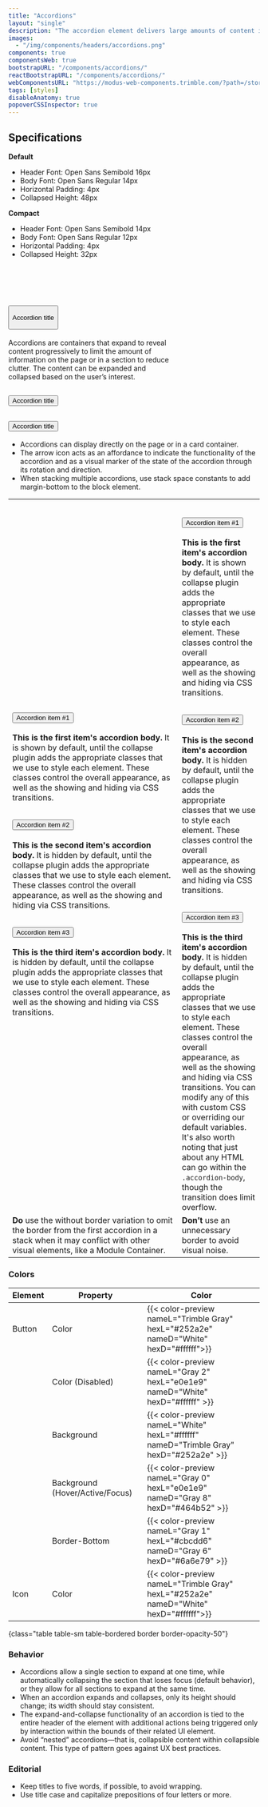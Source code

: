```yaml
---
title: "Accordions"
layout: "single"
description: "The accordion element delivers large amounts of content in a small space through progressive disclosure."
images:
  - "/img/components/headers/accordions.png"
components: true
componentsWeb: true
bootstrapURL: "/components/accordions/"
reactBootstrapURL: "/components/accordions/"
webComponentsURL: "https://modus-web-components.trimble.com/?path=/story/components-accordion--default"
tags: [styles]
disableAnatomy: true
popoverCSSInspector: true
---
```


## Specifications

**Default**

- Header Font: Open Sans Semibold 16px
- Body Font: Open Sans Regular 14px
- Horizontal Padding: 4px
- Collapsed Height: 48px

**Compact**

- Header Font: Open Sans Semibold 14px
- Body Font: Open Sans Regular 12px
- Horizontal Padding: 4px
- Collapsed Height: 32px

<div class="bg-secondary-subtle bg-opacity-10 p-2 py-3 ps-5"><br><br><br>
<div class="">
<div class="accordion mx-auto" id="accordionStyleExample" style="max-width: 340px">
  <div class="accordion-item">
    <h2 class="accordion-header">
      <button class="accordion-button pe-none"
        type="button"
        style="height:48px"
        aria-expanded="true"
        aria-controls="collapseOne"
        data-bs-toggle="popover"
        data-bs-placement="left"
        data-bs-title="Header"
        data-bs-custom-class="popover-css-inspector"
        data-css-inspector-hide="b-radius text-align user-select width">
        Accordion title
      </button>
    </h2>
    <div id="collapseOne" class="accordion-collapse collapse show" data-bs-parent="#accordionStyleExample">
      <div class="accordion-body"
        data-bs-toggle="popover"
        data-bs-placement="right"
        data-bs-title="body"
        data-bs-custom-class="popover-css-inspector"
        data-css-inspector-hide="b-radius bg-color height text-align user-select width">
        Accordions are containers that expand to reveal content progressively to limit the amount of information on the page or in a section to reduce clutter. The content can be expanded and collapsed based on the user’s interest.
      </div>
    </div>
  </div>
  <div class="accordion-item">
    <h2 class="accordion-header">
      <button class="accordion-button collapsed" type="button" aria-expanded="false">
        Accordion title
      </button>
    </h2>
    <div id="collapseTwo" class="accordion-collapse collapse" data-bs-parent="#accordionStyleExample">
      <div class="accordion-body">
      </div>
    </div>
  </div>
  <div class="accordion-item">
    <h2 class="accordion-header">
      <button class="accordion-button collapsed" type="button" aria-expanded="false">
        Accordion title
      </button>
    </h2>
    <div id="collapseThree" class="accordion-collapse collapse" data-bs-parent="#accordionStyleExample">
      <div class="accordion-body">
      </div>
    </div>
  </div>
</div>
</div>
</div>
<script>
  var myPopovers = document.querySelectorAll('.my-popover');
  myPopovers.forEach(function(myPopover) {
    var popover = new bootstrap.Popover(myPopover, {
      trigger: 'manual'
    });
    popover.show();
  });
</script>

- Accordions can display directly on the page or in a card container.
- The arrow icon acts as an affordance to indicate the functionality of the accordion and as a visual marker of the state of the accordion through its rotation and direction.
- When stacking multiple accordions, use stack space constants to add margin-bottom to the block element.

<table class="table border">
  <tr>
    <td scope="col">
      <div class="accordion mx-auto" id="accordionStyleExample2">
  <div class="accordion-item">
    <h2 class="accordion-header">
      <button class="accordion-button" type="button" data-bs-toggle="collapse" data-bs-target="#collapseOne2" aria-expanded="true" aria-controls="collapseOne2">
        Accordion item #1
      </button>
    </h2>
    <div id="collapseOne2" class="accordion-collapse collapse show" data-bs-parent="#accordionStyleExample2">
      <div class="accordion-body">
        <strong>This is the first item's accordion body.</strong> It is shown by default, until the collapse plugin adds the appropriate classes that we use to style each element. These classes control the overall appearance, as well as the showing and hiding via CSS transitions.
      </div>
    </div>
  </div>
  <div class="accordion-item">
    <h2 class="accordion-header">
      <button class="accordion-button collapsed" type="button" data-bs-toggle="collapse" data-bs-target="#collapseTwo2" aria-expanded="false" aria-controls="collapseTwo2">
        Accordion item #2
      </button>
    </h2>
    <div id="collapseTwo2" class="accordion-collapse collapse" data-bs-parent="#accordionStyleExample2">
      <div class="accordion-body">
        <strong>This is the second item's accordion body.</strong> It is hidden by default, until the collapse plugin adds the appropriate classes that we use to style each element. These classes control the overall appearance, as well as the showing and hiding via CSS transitions.
      </div>
    </div>
  </div>
  <div class="accordion-item">
    <h2 class="accordion-header">
      <button class="accordion-button collapsed" type="button" data-bs-toggle="collapse" data-bs-target="#collapseThree2" aria-expanded="false" aria-controls="collapseThree2">
        Accordion item #3
      </button>
    </h2>
    <div id="collapseThree2" class="accordion-collapse collapse" data-bs-parent="#accordionStyleExample2">
      <div class="accordion-body">
        <strong>This is the third item's accordion body.</strong> It is hidden by default, until the collapse plugin adds the appropriate classes that we use to style each element. These classes control the overall appearance, as well as the showing and hiding via CSS transitions.
      </div>
    </div>
  </div>
</div>
      </div>
    </td>
    <td scope="col" class="w-50">
<div class="accordion border mx-auto" id="accordionStyleExample3" style="max-width: 500px">
  <div class="accordion-item border">
    <h2 class="accordion-header border-bottom">
      <button class="accordion-button" type="button" data-bs-toggle="collapse" data-bs-target="#collapseOne3" aria-expanded="true" aria-controls="collapseOne3">
        Accordion item #1
      </button>
    </h2>
    <div id="collapseOne3" class="accordion-collapse collapse show" data-bs-parent="#accordionStyleExample3">
      <div class="accordion-body">
        <strong>This is the first item's accordion body.</strong> It is shown by default, until the collapse plugin adds the appropriate classes that we use to style each element. These classes control the overall appearance, as well as the showing and hiding via CSS transitions.
      </div>
    </div>
  </div>
  <div class="accordion-item border">
    <h2 class="accordion-header border-bottom">
      <button class="accordion-button collapsed" type="button" data-bs-toggle="collapse" data-bs-target="#collapseTwo3" aria-expanded="false" aria-controls="collapseTwo3">
        Accordion item #2
      </button>
    </h2>
    <div id="collapseTwo3" class="accordion-collapse collapse" data-bs-parent="#accordionStyleExample3">
      <div class="accordion-body">
        <strong>This is the second item's accordion body.</strong> It is hidden by default, until the collapse plugin adds the appropriate classes that we use to style each element. These classes control the overall appearance, as well as the showing and hiding via CSS transitions.
      </div>
    </div>
  </div>
  <div class="accordion-item border">
    <h2 class="accordion-header border-bottom">
      <button class="accordion-button collapsed" type="button" data-bs-toggle="collapse" data-bs-target="#collapseThree3" aria-expanded="false" aria-controls="collapseThree3">
        Accordion item #3
      </button>
    </h2>
    <div id="collapseThree3" class="accordion-collapse collapse" data-bs-parent="#accordionStyleExample3">
      <div class="accordion-body">
        <strong>This is the third item's accordion body.</strong> It is hidden by default, until the collapse plugin adds the appropriate classes that we use to style each element. These classes control the overall appearance, as well as the showing and hiding via CSS transitions. You can modify any of this with custom CSS or overriding our default variables. It's also worth noting that just about any HTML can go within the <code>.accordion-body</code>, though the transition does limit overflow.
      </div>
    </div>
  </div>
    </td>
  </tr>
  <tr>
    <td class="do p-2">
      <strong class="text-success">Do </strong>use the without border variation
      to omit the border from the first accordion in a stack when it may
      conflict with other visual elements, like a Module Container.
    </td>
    <td class="dont p-2 align-top">
      <strong class="text-danger">Don’t </strong>use an unnecessary border to
      avoid visual noise.
    </td>
  </tr>
</table>

### Colors

<!-- prettier-ignore-start -->
| Element | Property                        | Color                                                                                  |
| ------- | ------------------------------- | -------------------------------------------------------------------------------------- |
| Button  | Color                           | {{< color-preview nameL="Trimble Gray" hexL="#252a2e" nameD="White" hexD="#ffffff">}}  |
|         | Color (Disabled)                | {{< color-preview nameL="Gray 2" hexL="e0e1e9" nameD="White" hexD="#ffffff" >}}        |
|         | Background                      | {{< color-preview nameL="White" hexL="#ffffff" nameD="Trimble Gray" hexD="#252a2e" >}} |
|         | Background (Hover/Active/Focus) | {{< color-preview nameL="Gray 0" hexL="e0e1e9" nameD="Gray 8" hexD="#464b52" >}}       |
|         | Border-Bottom                   | {{< color-preview nameL="Gray 1" hexL="#cbcdd6" nameD="Gray 6" hexD="#6a6e79" >}}      |
| Icon    | Color                           | {{< color-preview nameL="Trimble Gray" hexL="#252a2e" nameD="White" hexD="#ffffff">}}  |
{class="table table-sm table-bordered border border-opacity-50"}
<!-- prettier-ignore-end -->

### Behavior

- Accordions allow a single section to expand at one time, while automatically collapsing the section that loses focus (default behavior), or they allow for all sections to expand at the same time.
- When an accordion expands and collapses, only its height should change; its width should stay consistent.
- The expand-and-collapse functionality of an accordion is tied to the entire header of the element with additional actions being triggered only by interaction within the bounds of their related UI element.
- Avoid “nested” accordions—that is, collapsible content within collapsible content. This type of pattern goes against UX best practices.

### Editorial

- Keep titles to five words, if possible, to avoid wrapping.
- Use title case and capitalize prepositions of four letters or more.
